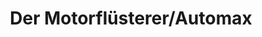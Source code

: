 ---
title: "Der Motorflüsterer/Automax"
url: /matzendorf/der-motorfluesterer-automax/
shop: Autowerkstatt
---